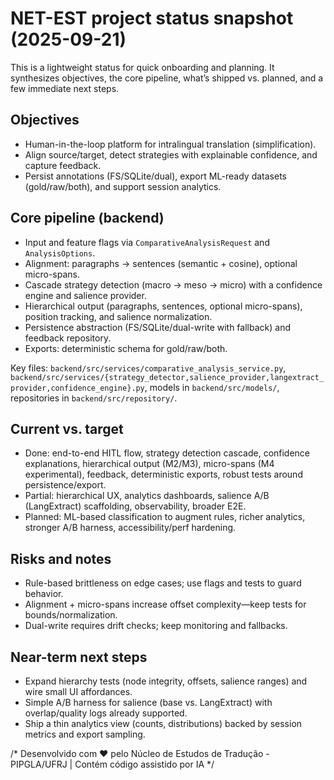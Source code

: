 # NET-EST project status snapshot (2025-09-21)

This is a lightweight status for quick onboarding and planning. It synthesizes objectives, the core pipeline, what’s shipped vs. planned, and a few immediate next steps.

## Objectives
- Human-in-the-loop platform for intralingual translation (simplification).
- Align source/target, detect strategies with explainable confidence, and capture feedback.
- Persist annotations (FS/SQLite/dual), export ML-ready datasets (gold/raw/both), and support session analytics.

## Core pipeline (backend)
- Input and feature flags via `ComparativeAnalysisRequest` and `AnalysisOptions`.
- Alignment: paragraphs → sentences (semantic + cosine), optional micro-spans.
- Cascade strategy detection (macro → meso → micro) with a confidence engine and salience provider.
- Hierarchical output (paragraphs, sentences, optional micro-spans), position tracking, and salience normalization.
- Persistence abstraction (FS/SQLite/dual-write with fallback) and feedback repository.
- Exports: deterministic schema for gold/raw/both.

Key files: `backend/src/services/comparative_analysis_service.py`, `backend/src/services/{strategy_detector,salience_provider,langextract_provider,confidence_engine}.py`, models in `backend/src/models/`, repositories in `backend/src/repository/`.

## Current vs. target
- Done: end-to-end HITL flow, strategy detection cascade, confidence explanations, hierarchical output (M2/M3), micro-spans (M4 experimental), feedback, deterministic exports, robust tests around persistence/export.
- Partial: hierarchical UX, analytics dashboards, salience A/B (LangExtract) scaffolding, observability, broader E2E.
- Planned: ML-based classification to augment rules, richer analytics, stronger A/B harness, accessibility/perf hardening.

## Risks and notes
- Rule-based brittleness on edge cases; use flags and tests to guard behavior.
- Alignment + micro-spans increase offset complexity—keep tests for bounds/normalization.
- Dual-write requires drift checks; keep monitoring and fallbacks.

## Near-term next steps
- Expand hierarchy tests (node integrity, offsets, salience ranges) and wire small UI affordances.
- Simple A/B harness for salience (base vs. LangExtract) with overlap/quality logs already supported.
- Ship a thin analytics view (counts, distributions) backed by session metrics and export sampling.

/*
Desenvolvido com ❤️ pelo Núcleo de Estudos de Tradução - PIPGLA/UFRJ | Contém código assistido por IA
*/
